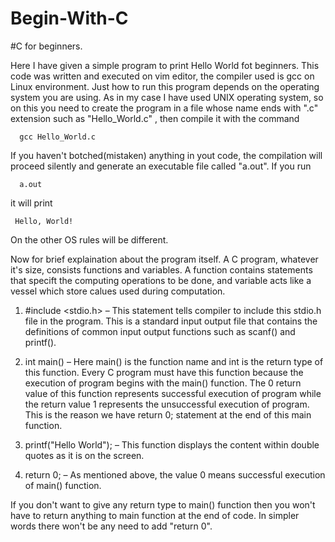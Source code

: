 # Begin-With-C
#C for beginners.

Here I have given a simple program to print Hello World fot beginners. This code was written and executed on vim editor, the compiler used is gcc on Linux environment.
Just how to run this program depends on the operating system you are using. As in my case I have used UNIX operating system, so on this you need to create the program in a file whose name ends with ".c" extension such as "Hello_World.c" , then compile it with the command

      gcc Hello_World.c
      
If you haven't botched(mistaken) anything in yout code, the compilation will proceed silently and generate an executable file called "a.out".
If you run 

      a.out
      
it will print

     Hello, World!
     
 On the other OS rules will be different.

Now for brief explaination about the program itself. A C program, whatever it's size, consists functions and variables. A function contains statements that specift the computing operations to be done, and variable acts like a vessel which store calues used during computation.
   
1. #include <stdio.h> – This statement tells compiler to include this stdio.h file in the program. This is a standard input output file that contains the definitions of common input output functions such as scanf() and printf().

2. int main() – Here main() is the function name and int is the return type of this function. Every C program must have this function because the execution of program begins with the main() function. The 0 return value of this function represents successful execution of program while the return value 1 represents the unsuccessful execution of program. This is the reason we have return 0; statement at the end of this main function.

3. printf("Hello World"); – This function displays the content within double quotes as it is on the screen.

4. return 0; – As mentioned above, the value 0 means successful execution of main() function.

If you don't want to give any return type to main() function then you won't have to return anything to main function at the end of code. In simpler words there won't be any need to add "return 0". 
